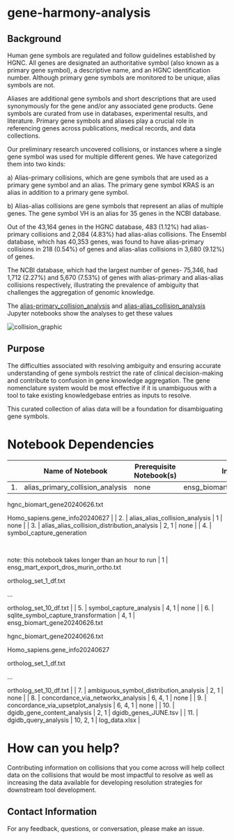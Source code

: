 # gene-harmony-analysis

## Background

Human gene symbols are regulated and follow guidelines established by HGNC. All genes are designated an authoritative symbol (also known as a primary gene symbol), a descriptive name, and an HGNC identification number. Although primary gene symbols are monitored to be unique, alias symbols are not. 

Aliases are additional gene symbols and short descriptions that are used synonymously for the gene and/or any associated gene products. Gene symbols are curated from use in databases, experimental results, and literature. Primary gene symbols and aliases play a crucial role in referencing genes across publications, medical records, and data collections. 

Our preliminary research uncovered collisions, or instances where a single gene symbol was used for multiple different genes. We have categorized them into two kinds: 

a) Alias-primary collisions, which are gene symbols that are used as a primary gene symbol and an alias. The primary gene symbol KRAS is an alias in addition to a primary gene symbol. 

b) Alias-alias collisions are gene symbols that represent an alias of multiple genes. The gene symbol VH is an alias for 35 genes in the NCBI database. 

Out of the 43,164 genes in the HGNC database, 483 (1.12%) had alias-primary collisions and 2,084 (4.83%) had alias-alias collisions. 
The Ensembl database, which has 40,353 genes, was found to have alias-primary collisions in 218 (0.54%) of genes and alias-alias collisions in 3,680 (9.12%) of genes. 

The NCBI database, which had the largest number of genes- 75,346, had 1,712 (2.27%) and 5,670 (7.53%) of genes with alias-primary and alias-alias collisions respectively, illustrating the prevalence of ambiguity that challenges the aggregation of genomic knowledge. 

The [alias-primary_collision_analysis](./alias-primary_collisions/alias-primary_collision_analysis.ipynb) and [alias-alias_collision_analysis](./alias-alias_collisions/alias-alias_collision_analysis.ipynb) Jupyter notebooks show the analyses to get these values

![collision_graphic](https://github.com/cancervariants/gene-harmony-analysis/assets/109570522/91425d67-0884-4fbc-83ab-e7cfd8bd57bd)

## Purpose

The difficulties associated with resolving ambiguity and ensuring accurate understanding of gene symbols restrict the rate of clinical decision-making and contribute to confusion in gene knowledge aggregation. The gene nomenclature system would be most effective if it is unambiguous with a tool to take existing knowledgebase entries as inputs to resolve. 

This curated collection of alias data will be a foundation for disambiguating gene symbols.

# Notebook Dependencies
|     | Name of Notebook                                                                      | Prerequisite Notebook(s) | Input files                                                                                                                                     |
| --- | ------------------------------------------------------------------------------------- | ------------------------ | ----------------------------------------------------------------------------------------------------------------------------------------------- |
| 1.  | alias_primary_collision_analysis                                                      | none                     | ensg_biomart_gene20240626.txt

hgnc_biomart_gene20240626.txt

Homo_sapiens.gene_info20240627                                                    |
| 2.  | alias_alias_collision_analysis                                                        | 1                        | none                                                                                                                                            |
| 3.  | alias_alias_collision_distribution_analysis                                           | 2, 1                     | none                                                                                                                                            |
| 4.  | symbol_capture_generation

<br>

note: this notebook takes longer than an hour to run | 1                        | ensg_mart_export_dros_murin_ortho.txt

ortholog_set_1_df.txt

…

ortholog_set_10_df.txt                                                         |
| 5.  | symbol_capture_analysis                                                               | 4, 1                     | none                                                                                                                                            |
| 6.  | sqlite_symbol_capture_transformation                                                  | 4, 1                     | ensg_biomart_gene20240626.txt

hgnc_biomart_gene20240626.txt

Homo_sapiens.gene_info20240627

ortholog_set_1_df.txt

… 

ortholog_set_10_df.txt |
| 7.  | ambiguous_symbol_distribution_analysis                                                | 2, 1                     | none                                                                                                                                            |
| 8.  | concordance_via_networkx_analysis                                                     | 6, 4, 1                  | none                                                                                                                                            |
| 9.  | concordance_via_upsetplot_analysis                                                    | 6, 4, 1                  | none                                                                                                                                            |
| 10. | dgidb_gene_content_analysis                                                           | 2, 1                     | dgidb_genes_JUNE.tsv                                                                                                                            |
| 11. | dgidb_query_analysis                                                                  | 10, 2, 1                 | log_data.xlsx                                                                                                                                   |

# How can you help?

Contributing information on collisions that you come across will help collect data on the collisions that would be most impactful to resolve as well as increasing the data available for developing resolution strategies for downstream tool development.

## Contact Information

For any feedback, questions, or conversation, please make an issue.
